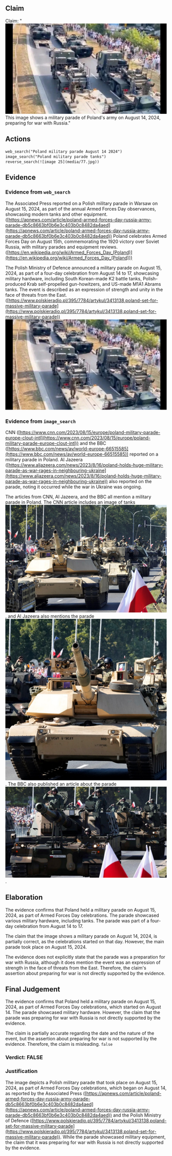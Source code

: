 ## Claim
Claim: "![image 25](media/77.jpg) This image shows a military parade of Poland's army on August 14, 2024, preparing for war with Russia."

## Actions
```
web_search("Poland military parade August 14 2024")
image_search("Poland military parade tanks")
reverse_search(![image 25](media/77.jpg))
```

## Evidence
### Evidence from `web_search`
The Associated Press reported on a Polish military parade in Warsaw on August 15, 2024, as part of the annual Armed Forces Day observances, showcasing modern tanks and other equipment. ([https://apnews.com/article/poland-armed-forces-day-russia-army-parade-db5c8663bf0b6e3c403b0c8482da4aed](https://apnews.com/article/poland-armed-forces-day-russia-army-parade-db5c8663bf0b6e3c403b0c8482da4aed)) Poland celebrates Armed Forces Day on August 15th, commemorating the 1920 victory over Soviet Russia, with military parades and equipment reviews. ([https://en.wikipedia.org/wiki/Armed_Forces_Day_(Poland)](https://en.wikipedia.org/wiki/Armed_Forces_Day_(Poland)))

The Polish Ministry of Defence announced a military parade on August 15, 2024, as part of a four-day celebration from August 14 to 17, showcasing military hardware, including South Korean-made K2 battle tanks, Polish-produced Krab self-propelled gun-howitzers, and US-made M1A1 Abrams tanks. The event is described as an expression of strength and unity in the face of threats from the East. ([https://www.polskieradio.pl/395/7784/artykul/3413138,poland-set-for-massive-military-parade](https://www.polskieradio.pl/395/7784/artykul/3413138,poland-set-for-massive-military-parade)) ![image 25](media/77.jpg)


### Evidence from `image_search`
CNN ([https://www.cnn.com/2023/08/15/europe/poland-military-parade-europe-clout-intl](https://www.cnn.com/2023/08/15/europe/poland-military-parade-europe-clout-intl)) and the BBC ([https://www.bbc.com/news/av/world-europe-66515585](https://www.bbc.com/news/av/world-europe-66515585)) reported on a military parade in Poland. Al Jazeera ([https://www.aljazeera.com/news/2023/8/16/poland-holds-huge-military-parade-as-war-rages-in-neighbouring-ukraine](https://www.aljazeera.com/news/2023/8/16/poland-holds-huge-military-parade-as-war-rages-in-neighbouring-ukraine)) also reported on the parade, noting it occurred while the war in Ukraine was ongoing.

The articles from CNN, Al Jazeera, and the BBC all mention a military parade in Poland. The CNN article includes an image of tanks ![image 13262](media/2025-08-31_18-26-1756664812-933627.jpg), and Al Jazeera also mentions the parade ![image 13263](media/2025-08-31_18-26-1756664813-106929.jpg). The BBC also published an article about the parade ![image 13264](media/2025-08-31_18-26-1756664813-302047.jpg).


## Elaboration
The evidence confirms that Poland held a military parade on August 15, 2024, as part of Armed Forces Day celebrations. The parade showcased various military hardware, including tanks. The parade was part of a four-day celebration from August 14 to 17.

The claim that the image shows a military parade on August 14, 2024, is partially correct, as the celebrations started on that day. However, the main parade took place on August 15, 2024.

The evidence does not explicitly state that the parade was a preparation for war with Russia, although it does mention the event was an expression of strength in the face of threats from the East. Therefore, the claim's assertion about preparing for war is not directly supported by the evidence.


## Final Judgement
The evidence confirms that Poland held a military parade on August 15, 2024, as part of Armed Forces Day celebrations, which started on August 14. The parade showcased military hardware. However, the claim that the parade was preparing for war with Russia is not directly supported by the evidence.

The claim is partially accurate regarding the date and the nature of the event, but the assertion about preparing for war is not supported by the evidence. Therefore, the claim is misleading. `false`

### Verdict: FALSE

### Justification
The image depicts a Polish military parade that took place on August 15, 2024, as part of Armed Forces Day celebrations, which began on August 14, as reported by the Associated Press ([https://apnews.com/article/poland-armed-forces-day-russia-army-parade-db5c8663bf0b6e3c403b0c8482da4aed](https://apnews.com/article/poland-armed-forces-day-russia-army-parade-db5c8663bf0b6e3c403b0c8482da4aed)) and the Polish Ministry of Defence ([https://www.polskieradio.pl/395/7784/artykul/3413138,poland-set-for-massive-military-parade](https://www.polskieradio.pl/395/7784/artykul/3413138,poland-set-for-massive-military-parade)). While the parade showcased military equipment, the claim that it was preparing for war with Russia is not directly supported by the evidence.
